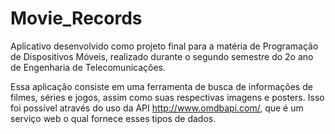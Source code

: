 # Movie_Records

Aplicativo desenvolvido como projeto final para a matéria de Programação de Dispositivos Móveis, realizado durante o segundo semestre do 2o ano de Engenharia de Telecomunicações.

Essa aplicação consiste em uma ferramenta de busca de informações de filmes, séries e jogos, assim como suas respectivas imagens e posters. Isso foi possível através do uso da API http://www.omdbapi.com/, que é um serviço web o qual fornece esses tipos de dados.


